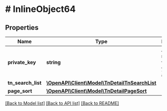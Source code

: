 # # InlineObject64

## Properties

Name | Type | Description | Notes
------------ | ------------- | ------------- | -------------
**private_key** | **string** | API key required to validate your application | [optional]
**tn_search_list** | [**\OpenAPI\Client\Model\TnDetailTnSearchList**](TnDetailTnSearchList.md) |  | [optional]
**page_sort** | [**\OpenAPI\Client\Model\TnDetailPageSort**](TnDetailPageSort.md) |  | [optional]

[[Back to Model list]](../../README.md#models) [[Back to API list]](../../README.md#endpoints) [[Back to README]](../../README.md)
